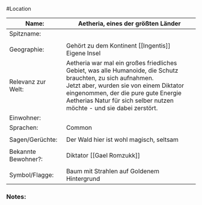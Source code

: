 #Location

| Name:               | Aetheria, eines der größten Länder                                                                                                                                                                                                                                       |
| ------------------- | ------------------------------------------------------------------------------------------------------------------------------------------------------------------------------------------------------------------------------------------------------------------------ |
| Spitzname:          |                                                                                                                                                                                                                                                                          |
|                     |                                                                                                                                                                                                                                                                          |
| Geographie:         | Gehört zu dem Kontinent [[Ingentis]]<br>Eigene Insel                                                                                                                                                                                                                     |
| Relevanz zur Welt:  | Aetheria war mal ein großes friedliches Gebiet, was alle Humanoide, die Schutz brauchten, zu sich aufnahmen.<br>Jetzt aber, wurden sie von einem Diktator eingenommen, der die pure gute Energie Aetherias Natur für sich selber nutzen möchte - und sie dabei zerstört. |
| Einwohner:          |                                                                                                                                                                                                                                                                          |
| Sprachen:           | Common                                                                                                                                                                                                                                                                   |
|                     |                                                                                                                                                                                                                                                                          |
| Sagen/Gerüchte:     | Der Wald hier ist wohl magisch, seltsam<br>                                                                                                                                                                                                                              |
|                     |                                                                                                                                                                                                                                                                          |
| Bekannte Bewohner?: | Diktator [[Gael Romzukk]]                                                                                                                                                                                                                                      |
|                     |                                                                                                                                                                                                                                                                          |
| Symbol/Flagge:      | Baum mit Strahlen auf Goldenem Hintergrund                                                                                                                                                                                                                               |
### Notes:


